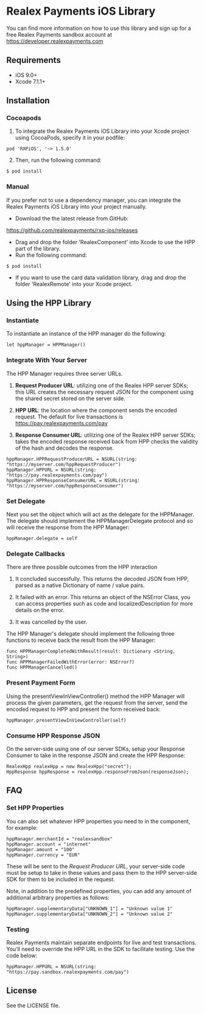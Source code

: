 # Realex Payments iOS Library
You can find more information on how to use this library and sign up for a free Realex Payments sandbox account at https://developer.realexpayments.com

## Requirements

- iOS 9.0+
- Xcode 7.1.1+

## Installation

### Cocoapods

1. To integrate the Realex Payments iOS Library into your Xcode project using CocoaPods, specify it in your podfile:

```
pod 'RXPiOS', '~> 1.5.0'
```

2. Then, run the following command:

```
$ pod install
```

### Manual

If you prefer not to use a dependency manager, you can integrate the Realex Payments iOS Library into your project manually.

- Download the the latest release from GitHub:

https://github.com/realexpayments/rxp-ios/releases

- Drag and drop the folder 'RealexComponent' into Xcode to use the HPP part of the library.
- Run the following command:
```
$ pod install
```
- If you want to use the card data validation library, drag and drop the folder 'RealexRemote' into your Xcode project.


## Using the HPP Library

### Instantiate

To instantiate an instance of the HPP manager do the following:

```
let hppManager = HPPManager()
```

### Integrate With Your Server

The HPP Manager requires three server URLs.

1) **Request Producer URL**: utilizing one of the Realex HPP server SDKs; this URL creates the necessary request JSON for the component using the shared secret stored on the server side.

2) **HPP URL**: the location where the component sends the encoded request. The default for live transactions is https://pay.realexpayments.com/pay

3) **Response Consumer URL**: utilizing one of the Realex HPP server SDKs; takes the encoded response received back from HPP checks the validity of the hash and decodes the response.

```
hppManager.HPPRequestProducerURL = NSURL(string: "https://myserver.com/hppRequestProducer")
hppManager.HPPURL = NSURL(string: "https://pay.realexpayments.com/pay")
hppManager.HPPResponseConsumerURL = NSURL(string: "https://myserver.com/hppResponseConsumer")
```

### Set Delegate

Next you set the object which will act as the delegate for the HPPManager. The delegate should implement the HPPManagerDelegate protocol and so will receive the response from the HPP Manager:

```
hppManager.delegate = self
```

### Delegate Callbacks

There are three possible outcomes from the HPP interaction

1) It concluded successfully. This returns the decoded JSON from HPP, parsed as a native Dictionary of name / value pairs.

2) It failed with an error. This returns an object of the NSError Class, you can access properties such as code and localizedDescription for more details on the error.

3) It was cancelled by the user.

The HPP Manager's delegate should implement the following three functions to receive back the result from the HPP Manager:

```
func HPPManagerCompletedWithResult(result: Dictionary <String, String>)
func HPPManagerFailedWithError(error: NSError?)
func HPPManagerCancelled()
```

### Present Payment Form

Using the presentViewInViewController() method the HPP Manager will process the given parameters, get the request from the server, send the encoded request to HPP and present the form received back:

```
hppManager.presentViewInViewController(self)
```

### Consume HPP Response JSON

On the server-side using one of our server SDKs, setup your Response Consumer to take in the response JSON and create the HPP Response:

```
RealexHpp realexHpp = new RealexHpp("secret");
HppResponse hppResponse = realexHpp.responseFromJson(responseJson);
```

## FAQ

### Set HPP Properties

You can also set whatever HPP properties you need to in the component, for example:

```
hppManager.merchantId = "realexsandbox"
hppManager.account = "internet"
hppManager.amount = "100"
hppManager.currency = "EUR"
```

These will be sent to the *Request Producer URL*, your server-side code must be setup to take in these values and pass them to the HPP server-side SDK for them to be included in the request.

Note, in addition to the predefined properties, you can add any amount of additional arbitrary properties as follows:

```
hppManager.supplementaryData["UNKNOWN_1"] = "Unknown value 1"
hppManager.supplementaryData["UNKNOWN_2"] = "Unknown value 2"
```

### Testing

Realex Payments maintain separate endpoints for live and test transactions. You’ll need to override the HPP URL in the SDK to facilitate testing. Use the code below:

```
hppManager.HPPURL = NSURL(string: "https://pay.sandbox.realexpayments.com/pay")
```

## License

See the LICENSE file.
